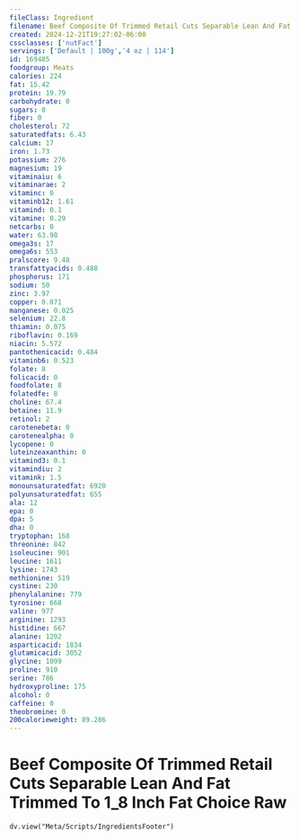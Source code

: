 ```yaml
---
fileClass: Ingredient
filename: Beef Composite Of Trimmed Retail Cuts Separable Lean And Fat Trimmed To 1_8 Inch Fat Choice Raw
created: 2024-12-21T19:27:02-06:00
cssclasses: ['nutFact']
servings: ['Default | 100g','4 oz | 114']
id: 169485
foodgroup: Meats
calories: 224
fat: 15.42
protein: 19.79
carbohydrate: 0
sugars: 0
fiber: 0
cholesterol: 72
saturatedfats: 6.43
calcium: 17
iron: 1.73
potassium: 276
magnesium: 19
vitaminaiu: 6
vitaminarae: 2
vitaminc: 0
vitaminb12: 1.61
vitamind: 0.1
vitamine: 0.29
netcarbs: 0
water: 63.98
omega3s: 17
omega6s: 553
pralscore: 9.48
transfattyacids: 0.488
phosphorus: 171
sodium: 50
zinc: 3.97
copper: 0.071
manganese: 0.025
selenium: 22.8
thiamin: 0.075
riboflavin: 0.169
niacin: 5.572
pantothenicacid: 0.484
vitaminb6: 0.523
folate: 8
folicacid: 0
foodfolate: 8
folatedfe: 8
choline: 67.4
betaine: 11.9
retinol: 2
carotenebeta: 0
carotenealpha: 0
lycopene: 0
luteinzeaxanthin: 0
vitamind3: 0.1
vitamindiu: 2
vitamink: 1.5
monounsaturatedfat: 6920
polyunsaturatedfat: 655
ala: 12
epa: 0
dpa: 5
dha: 0
tryptophan: 168
threonine: 842
isoleucine: 901
leucine: 1611
lysine: 1743
methionine: 519
cystine: 230
phenylalanine: 779
tyrosine: 668
valine: 977
arginine: 1293
histidine: 667
alanine: 1202
asparticacid: 1834
glutamicacid: 3052
glycine: 1099
proline: 910
serine: 786
hydroxyproline: 175
alcohol: 0
caffeine: 0
theobromine: 0
200calorieweight: 89.286
---
```


# Beef Composite Of Trimmed Retail Cuts Separable Lean And Fat Trimmed To 1_8 Inch Fat Choice Raw

```dataviewjs
dv.view("Meta/Scripts/IngredientsFooter")
```